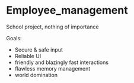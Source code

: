 # Employee_management
School project, nothing of importance


Goals:
* Secure & safe input
* Reliable UI
* friendly and blazingly fast interactions
* flawless memory management
* world domination
